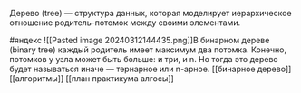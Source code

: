 Дерево (tree) — структура данных, которая моделирует иерархическое отношение родитель-потомок между своими элементами.

 #яндекс 
![[Pasted image 20240312144435.png]]В бинарном дереве (binary tree) каждый родитель имеет максимум два потомка. Конечно, потомков у узла может быть больше: и три, и n. Но тогда это дерево будет называться иначе — тернарное или n-арное.
[[бинарное дерево]]
[[алгоритмы]]
[[план практикума алгосы]]
